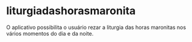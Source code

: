 # liturgiadashorasmaronita
O aplicativo possibilita o usuário rezar a liturgia das horas maronitas nos vários momentos do dia e da noite. 
